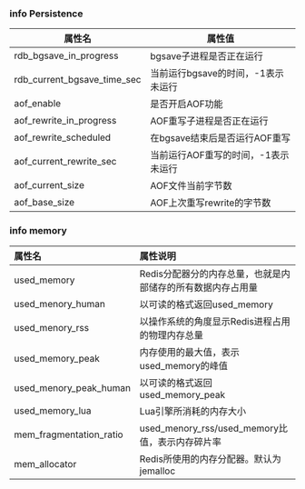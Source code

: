 ### info Persistence

| 属性名                      | 属性值                              |
| --------------------------- | ----------------------------------- |
| rdb_bgsave_in_progress      | bgsave子进程是否正在运行            |
| rdb_current_bgsave_time_sec | 当前运行bgsave的时间，-1表示未运行  |
| aof_enable                  | 是否开启AOF功能                     |
| aof_rewrite_in_progress     | AOF重写子进程是否正在运行           |
| aof_rewrite_scheduled       | 在bgsave结束后是否运行AOF重写       |
| aof_current_rewrite_sec     | 当前运行AOF重写的时间，-1表示未运行 |
| aof_current_size            | AOF文件当前字节数                   |
| aof_base_size               | AOF上次重写rewrite的字节数          |

### info memory

| 属性名                  | 属性说明                                                    |
| :---------------------- | :---------------------------------------------------------- |
| used_memory             | Redis分配器分的内存总量，也就是内部储存的所有数据内存占用量 |
| used_menory_human       | 以可读的格式返回used_memory                                 |
| used_menory_rss         | 以操作系统的角度显示Redis进程占用的物理内存总量             |
| used_memory_peak        | 内存使用的最大值，表示used_memory的峰值                     |
| used_menory_peak_human  | 以可读的格式返回used_memory_peak                            |
| used_memory_lua         | Lua引擎所消耗的内存大小                                     |
| mem_fragmentation_ratio | used_menory_rss/used_memory比值，表示内存碎片率             |
| mem_allocator           | Redis所使用的内存分配器。默认为jemalloc                     |

